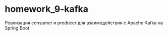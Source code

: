 # homework_9-kafka
Реализация consumer и producer для взаимодействия с Apache Kafka на Spring Boot.
